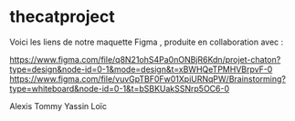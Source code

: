 # thecatproject

Voici les liens de notre maquette Figma , produite en collaboration avec :

https://www.figma.com/file/q8N21ohS4Pa0nONBjR6Kdn/projet-chaton?type=design&node-id=0-1&mode=design&t=xBWHQeTPMHVBrpvF-0
https://www.figma.com/file/vuvGpTBF0Fw01XpiURNqPW/Brainstorming?type=whiteboard&node-id=0-1&t=bSBKUakSSNrp5OC6-0

Alexis 
Tommy
Yassin
Loïc 

